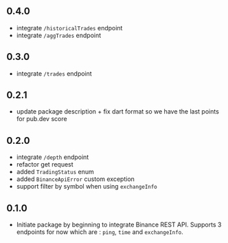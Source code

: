 ## 0.4.0

- integrate `/historicalTrades` endpoint
- integrate `/aggTrades` endpoint

## 0.3.0

- integrate `/trades` endpoint

## 0.2.1

- update package description + fix dart format so we have the last points for pub.dev score

## 0.2.0

- integrate `/depth` endpoint
- refactor get request
- added `TradingStatus` enum
- added `BinanceApiError` custom exception
- support filter by symbol when using `exchangeInfo`

## 0.1.0

- Initiate package by beginning to integrate Binance REST API. Supports 3 endpoints for now which are : `ping`, `time` and `exchangeInfo`.
